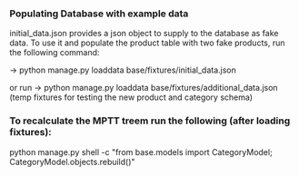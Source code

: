 ### Populating Database with example data
initial_data.json provides a json object to supply to the database as fake
data. To use it and populate the product table with two fake products, run the
following command:

-> python manage.py loaddata base/fixtures/initial_data.json

or run -> python manage.py loaddata base/fixtures/additional_data.json (temp fixtures for testing the new product and category schema)

### To recalculate the MPTT treem run the following (after loading fixtures):
python manage.py shell -c "from base.models import CategoryModel; CategoryModel.objects.rebuild()"